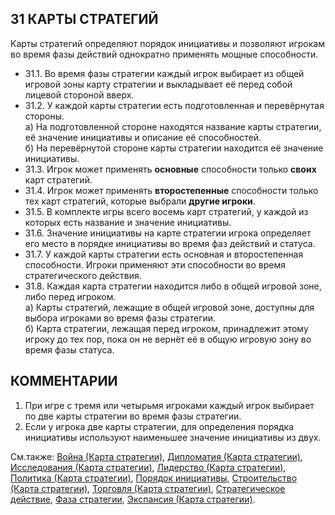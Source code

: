 31 КАРТЫ СТРАТЕГИЙ
---

Карты стратегий определяют порядок инициативы и позволяют игрокам во время фазы действий однократно применять мощные способности.
* 31.1. Во время фазы стратегии каждый игрок выбирает из общей игровой зоны карту стратегии и выкладывает её перед собой лицевой стороной вверх.
* 31.2. У каждой карты стратегии есть подготовленная и перевёрнутая стороны.  
    а) На подготовленной стороне находятся название карты стратегии, её значение инициативы и описание её способностей.  
    б) На перевёрнутой стороне карты стратегии находится её значение инициативы.
* 31.3. Игрок может применять **основные** способности только **своих** карт стратегий.
* 31.4. Игрок может применять **второстепенные** способности только тех карт стратегий, которые выбрали **другие игроки**.
* 31.5. В комплекте игры всего восемь карт стратегий, у каждой из которых есть название и значение инициативы.
* 31.6. Значение инициативы на карте стратегии игрока определяет его место в порядке инициативы во время фаз действий и статуса.
* 31.7. У каждой карты стратегии есть основная и второстепенная способности. Игроки применяют эти способности во время стратегического действия.
* 31.8. Каждая карта стратегии находится либо в общей игровой зоне, либо перед игроком.  
    а) Карты стратегий, лежащие в общей игровой зоне, доступны для выбора игроками во время фазы стратегии.  
    б) Карта стратегии, лежащая перед игроком, принадлежит этому игроку до тех пор, пока он не вернёт её в общую игровую зону во время фазы статуса.

КОММЕНТАРИИ
---
1) При игре с тремя или четырьмя игроками каждый игрок выбирает по две карты стратегии во время фазы стратегии.
2) Если у игрока две карты стратегии, для определения порядка инициативы используют наименьшее значение инициативы из двух.

См.также: [Война (Карта стратегии)](warfare_sc.md), [Дипломатия (Карта стратегии)](diplomacy_sc.md), [Исследования (Карта стратегии)](technology_sc.md), [Лидерство (Карта стратегии)](leadership_sc.md), [Политика (Карта стратегии)](politics_sc.md), [Порядок инициативы](initiative_order.md), [Строительство (Карта стратегии)](construction_sc.md), [Торговля (Карта стратегии)](trade_sc.md), [Стратегическое действие](strategic_action.md), [Фаза стратегии](strategy_phase.md), [Экспансия (Карта стратегии)](imperial_sc.md).

